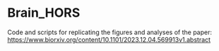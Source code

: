 # Brain_HORS
Code and scripts for replicating the figures and analyses of the paper: https://www.biorxiv.org/content/10.1101/2023.12.04.569913v1.abstract
